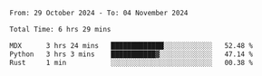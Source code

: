 <!--START_SECTION:waka-->

```txt
From: 29 October 2024 - To: 04 November 2024

Total Time: 6 hrs 29 mins

MDX      3 hrs 24 mins   █████████████░░░░░░░░░░░░   52.48 %
Python   3 hrs 3 mins    ███████████▓░░░░░░░░░░░░░   47.14 %
Rust     1 min           ░░░░░░░░░░░░░░░░░░░░░░░░░   00.38 %
```

<!--END_SECTION:waka-->

